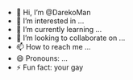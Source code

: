 - 👋 Hi, I’m @DarekoMan
- 👀 I’m interested in ...
- 🌱 I’m currently learning ...
- 💞️ I’m looking to collaborate on ...
- 📫 How to reach me ...
- 😄 Pronouns: ...
- ⚡ Fun fact: your gay

<!---
DarekoMan/DarekoMan is a ✨ special ✨ repository because its `README.md` (this file) appears on your GitHub profile.
You can click the Preview link to take a look at your changes.
--->
